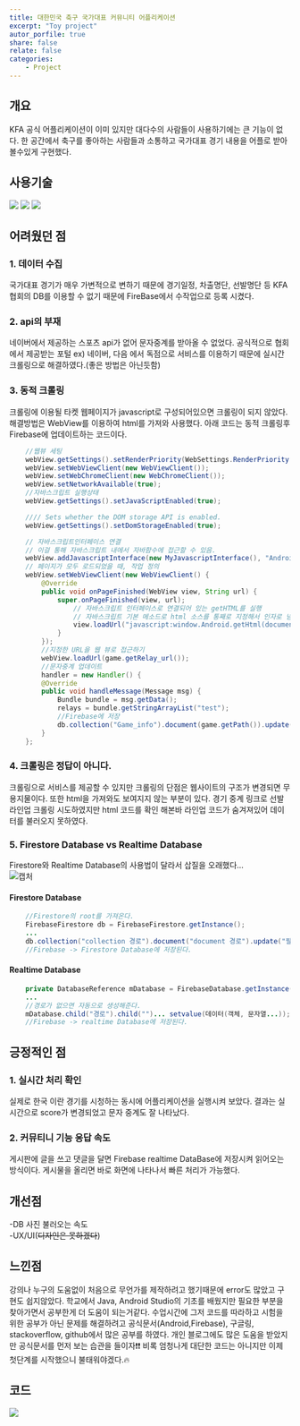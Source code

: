 ```yaml
---
title: 대한민국 축구 국가대표 커뮤니티 어플리케이션
excerpt: "Toy project"
autor_porfile: true
share: false
relate: false
categories:
    - Project
---
```


## 개요
KFA 공식 어플리케이션이 이미 있지만 대다수의 사람들이 사용하기에는 큰 기능이 없다. 한 공간에서 축구를 좋아하는 사람들과 소통하고 국가대표 경기 내용을 어플로 받아볼수있게 구현했다.


## 사용기술
<div>
<img src="https://img.shields.io/badge/Android-3DDC84?style=flat-square&logo=Android&logoColor=white"/>
<img src="https://img.shields.io/badge/Java-007396?style=flat-square&logo=java&logoColor=white"/>
<img src="https://img.shields.io/badge/Firebase-FFCA28?style=flat-square&logo=firebase&logoColor=white"/>
</div>

## 어려웠던 점
### 1. 데이터 수집
국가대표 경기가 매우 가변적으로 변하기 때문에 경기일정, 차출명단, 선발명단 등 KFA 협회의 DB를 이용할 수 없기 때문에 FireBase에서 수작업으로 등록 시켰다.
### 2. api의 부재
네이버에서 제공하는 스포츠 api가 없어 문자중계를 받아올 수 없었다. 공식적으로 협회에서 제공받는 포털 ex) 네이버, 다음 에서 독점으로 서비스를 이용하기 때문에 실시간 크롤링으로 해결하였다.(좋은 방법은 아닌듯함)
### 3. 동적 크롤링
크롤링에 이용될 타켓 웹페이지가 javascript로 구성되어있으면 크롤링이 되지 않았다. 해결방법은 WebView를 이용하여 html를 가져와 사용했다. 아래 코드는 동적 크롤링후 Firebase에 업데이트하는 코드이다.

~~~java
    //웹뷰 세팅
    webView.getSettings().setRenderPriority(WebSettings.RenderPriority.HIGH);
    webView.setWebViewClient(new WebViewClient());
    webView.setWebChromeClient(new WebChromeClient());
    webView.setNetworkAvailable(true);
    //자바스크립트 실행상태
    webView.getSettings().setJavaScriptEnabled(true);

    //// Sets whether the DOM storage API is enabled.
    webView.getSettings().setDomStorageEnabled(true);

    // 자바스크립트인터페이스 연결
    // 이걸 통해 자바스크립트 내에서 자바함수에 접근할 수 있음.
    webView.addJavascriptInterface(new MyJavascriptInterface(), "Android");
    // 페이지가 모두 로드되었을 때, 작업 정의
    webView.setWebViewClient(new WebViewClient() {
        @Override
        public void onPageFinished(WebView view, String url) {
            super.onPageFinished(view, url);
                // 자바스크립트 인터페이스로 연결되어 있는 getHTML를 실행
                // 자바스크립트 기본 메소드로 html 소스를 통째로 지정해서 인자로 넘김
                view.loadUrl("javascript:window.Android.getHtml(document.getElementsByTagName('body')[0].innerHTML);");
            }
        });
        //지정한 URL을 웹 뷰로 접근하기
        webView.loadUrl(game.getRelay_url());
        //문자중계 업데이트
        handler = new Handler() {
        @Override
        public void handleMessage(Message msg) {
            Bundle bundle = msg.getData();
            relays = bundle.getStringArrayList("test");
            //Firebase에 저장
            db.collection("Game_info").document(game.getPath()).update("relay", relays);
        }
    };
~~~
### 4. 크롤링은 정답이 아니다.
크롤링으로 서비스를 제공할 수 있지만 크롤링의 단점은 웹사이트의 구조가 변경되면 무용지물이다. 또한 html을 가져와도 보여지지 않는 부분이 있다. 경기 중계 링크로 선발 라인업 크롤링 시도하였지만 html 코드를 확인 해본바 라인업 코드가 숨겨져있어 데이터를 불러오지 못하였다.

### 5. Firestore Database vs Realtime Database
Firestore와 Realtime Database의 사용법이 달라서 삽질을 오래했다...  
![캡처](https://user-images.githubusercontent.com/77061558/140017276-249442f8-817d-4a13-82af-966d4a93a102.PNG)
#### Firestore Database
~~~java
    //Firestore의 root를 가져온다.
    FirebaseFirestore db = FirebaseFirestore.getInstance();
    ...
    db.collection("collection 경로").document("document 경로").update("필드",데이터(객체, 문자열...));
    //Firebase -> Firestore Database에 저장된다.
~~~
#### Realtime Database
~~~java
    private DatabaseReference mDatabase = FirebaseDatabase.getInstance().getReference();
    ...
    //경로가 없으면 자동으로 생성해준다.
    mDatabase.child("경로").child("")... setvalue(데이터(객체, 문자열...));
    //Firebase -> realtime Database에 저장된다.
~~~
## 긍정적인 점
### 1. 실시간 처리 확인
실제로 한국 이란 경기를 시청하는 동시에 어플리케이션을 실행시켜 보았다. 결과는 실시간으로 score가 변경되었고 문자 중계도 잘 나타났다.
### 2. 커뮤티니 기능 응답 속도
게시판에 글을 쓰고 댓글을 달면 Firebase realtime DataBase에 저장시켜 읽어오는 방식이다. 게시물을 올리면 바로 화면에 나타나서 빠른 처리가 가능했다.

## 개선점
-DB 사진 불러오는 속도<br> 
-UX/UI(~~디자인은 못하겠다~~)

## 느낀점
강의나 누구의 도움없이 처음으로 무언가를 제작하려고 했기때문에 error도 많았고 구현도 쉽지않았다. 학교에서 Java, Android Studio의 기초를 배웠지만 필요한 부분을 찾아가면서 공부한게 더 도움이 되는거같다. 수업시간에 그저 코드를 따라하고 시험을 위한 공부가 아닌 문제를 해결하려고 공식문서(Android,Firebase), 구글링, stackoverflow, github에서 많은 공부를 하였다. 개인 블로그에도 많은 도움을 받았지만 공식문서를 먼저 보는 습관을 들이자❗❗ 비록 엄청나게 대단한 코드는 아니지만 이제 첫단계를 시작했으니 불태워야겠다.🔥

## 코드
<a href="https://github.com/rkdejr2321/Project/tree/master/KFA"><img src="https://img.shields.io/badge/github-181717?style=flat-square&logo=github&logoColor=white"/></a>